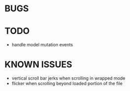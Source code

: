 # BUGS




# TODO

- handle model mutation events



# KNOWN ISSUES

- vertical scroll bar jerks when scrolling in wrapped mode
- flicker when scrolling beyond loaded portion of the file
